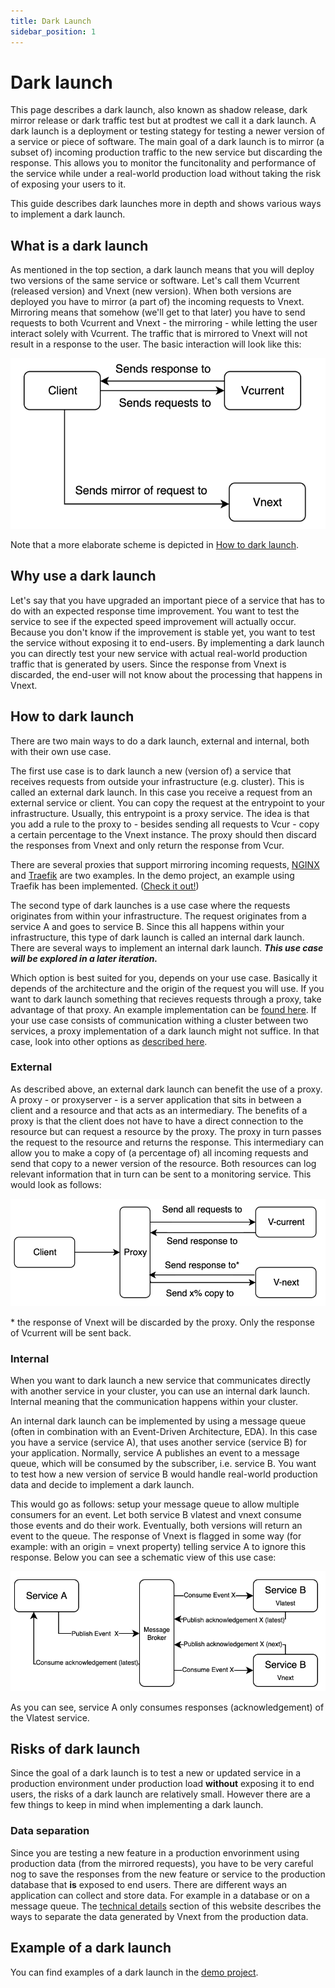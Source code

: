 ```yaml
---
title: Dark Launch
sidebar_position: 1
---
```


# Dark launch

This page describes a dark launch, also known as shadow release, dark mirror release or dark traffic test but at prodtest we call it a dark launch. A dark launch is a deployment or testing stategy for testing a newer version of a service or piece of software. The main goal of a dark launch is to mirror (a subset of) incoming production traffic to the new service but discarding the response. This allows you to monitor the funcitonality and performance of the service while under a real-world production load without taking the risk of exposing your users to it.

This guide describes dark launches more in depth and shows various ways to implement a dark launch.

## What is a dark launch

As mentioned in the top section, a dark launch means that you will deploy two versions of the same service or software. Let's call them Vcurrent (released version) and Vnext (new version). When both versions are deployed you have to mirror (a part of) the incoming requests to Vnext. Mirroring means that somehow (we'll get to that later) you have to send requests to both Vcurrent and Vnext - the mirroring - while letting the user interact solely with Vcurrent. The traffic that is mirrored to Vnext will not result in a response to the user. The basic interaction will look like this:

![Dark Launch basic](../../../static/img/dark-launch-basic.png)

Note that a more elaborate scheme is depicted in [How to dark launch](#how-to-dark-launch).

## Why use a dark launch

Let's say that you have upgraded an important piece of a service that has to do with an expected response time improvement. You want to test the service to see if the expected speed improvement will actually occur. Because you don't know if the improvement is stable yet, you want to test the service without exposing it to end-users. By implementing a dark launch you can directly test your new service with actual real-world production traffic that is generated by users. Since the response from Vnext is discarded, the end-user will not know about the processing that happens in Vnext.

## How to dark launch

There are two main ways to do a dark launch, external and internal, both with their own use case.

The first use case is to dark launch a new (version of) a service that receives requests from outside your infrastructure (e.g. cluster). This is called an external dark launch. In this case you receive a request from an external service or client. You can copy the request at the entrypoint to your infrastructure. Usually, this entrypoint is a proxy service. The idea is that you add a rule to the proxy to - besides sending all requests to Vcur - copy a certain percentage to the Vnext instance. The proxy should then discard the responses from Vnext and only return the response from Vcur.

There are several proxies that support mirroring incoming requests, [NGINX](https://nginx.org/en/docs/http/ngx_http_mirror_module.html) and [Traefik](https://doc.traefik.io/traefik/routing/services/#mirroring-service) are two examples. In the demo project, an example using Traefik has been implemented. ([Check it out!](/demo/examples/external-dl))

The second type of dark launches is a use case where the requests originates from within your infrastructure. The request originates from a service A and goes to service B. Since this all happens within your infrastructure, this type of dark launch is called an internal dark launch. There are several ways to implement an internal dark launch. **_This use case will be explored in a later iteration._**

Which option is best suited for you, depends on your use case. Basically it depends of the architecture and the origin of the request you will use. If you want to dark launch something that recieves requests through a proxy, take advantage of that proxy. An example implementation can be [found here](/demo/examples/external-dl).
If your use case consists of communication withing a cluster between two services, a proxy implementation of a dark launch might not suffice. In that case, look into other options as [described here](#).

### External

As described above, an external dark launch can benefit the use of a proxy.
A proxy - or proxyserver - is a server application that sits in between a client and a resource and that acts as an intermediary. The benefits of a proxy is that the client does not have to have a direct connection to the resource but can request a resource by the proxy. The proxy in turn passes the request to the resource and returns the response. This intermediary can allow you to make a copy of (a percentage of) all incoming requests and send that copy to a newer version of the resource. Both resources can log relevant information that in turn can be sent to a monitoring service. This would look as follows:

![Dark Launch proxy concept](./dl-external.png)

\* the response of Vnext will be discarded by the proxy. Only the response of Vcurrent will be sent back.

### Internal

When you want to dark launch a new service that communicates directly with another service in your cluster, you can use an internal dark launch. Internal meaning that the communication happens within your cluster.

An internal dark launch can be implemented by using a message queue (often in combination with an Event-Driven Architecture, EDA). In this case you have a service (service A), that uses another service (service B) for your application. Normally, service A publishes an event to a message queue, which will be consumed by the subscriber, i.e. service B. You want to test how a new version of service B would handle real-world production data and decide to implement a dark launch.

This would go as follows: setup your message queue to allow multiple consumers for an event. Let both service B vlatest and vnext consume those events and do their work. Eventually, both versions will return an event to the queue. The response of Vnext is flagged in some way (for example: with an origin = vnext property) telling service A to ignore this response. Below you can see a schematic view of this use case:

![internal dark launch simple](./dl-internal.png)

As you can see, service A only consumes responses (acknowledgement) of the Vlatest service.

## Risks of dark launch

Since the goal of a dark launch is to test a new or updated service in a production environment under production load **without** exposing it to end users, the risks of a dark launch are relatively small. However there are a few things to keep in mind when implementing a dark launch.

### Data separation

Since you are testing a new feature in a production envorinment using production data (from the mirrored requests), you have to be very careful nog to save the responses from the new feature or service to the production database that **is** exposed to end users. There are different ways an application can collect and store data. For example in a database or on a message queue. The [technical details](/demo/technical-detail/data-separation.md) section of this website describes the ways to separate the data generated by Vnext from the production data.

## Example of a dark launch

You can find examples of a dark launch in the [demo project](/category/demo-project).
